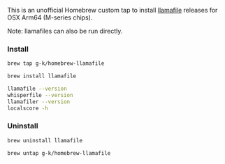 This is an unofficial Homebrew custom tap to install
[llamafile](https://github.com/Mozilla-Ocho/llamafile) releases for
OSX Arm64 (M-series chips).

Note: llamafiles can also be run directly.

### Install

```sh
brew tap g-k/homebrew-llamafile
```

```sh
brew install llamafile
```

```sh
llamafile --version
whisperfile --version
llamafiler --version
localscore -h
```

### Uninstall

```sh
brew uninstall llamafile
```

```sh
brew untap g-k/homebrew-llamafile
```

